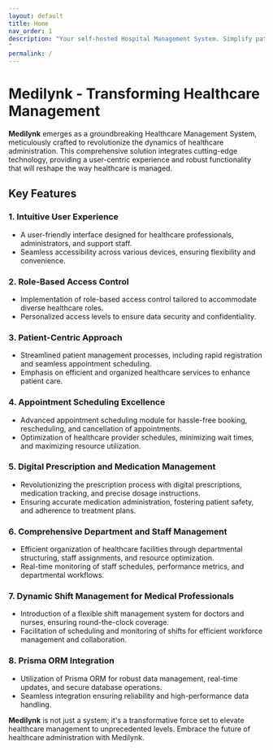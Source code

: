 ```yaml
---
layout: default
title: Home
nav_order: 1
description: "Your self-hosted Hospital Management System. Simplify patient care, appointments, and records securely, all under your control.
"
permalink: /
---
```


# Medilynk - Transforming Healthcare Management

**Medilynk** emerges as a groundbreaking Healthcare Management System, meticulously crafted to revolutionize the dynamics of healthcare administration. This comprehensive solution integrates cutting-edge technology, providing a user-centric experience and robust functionality that will reshape the way healthcare is managed.

## Key Features

### 1. Intuitive User Experience
   - A user-friendly interface designed for healthcare professionals, administrators, and support staff.
   - Seamless accessibility across various devices, ensuring flexibility and convenience.

### 2. Role-Based Access Control
   - Implementation of role-based access control tailored to accommodate diverse healthcare roles.
   - Personalized access levels to ensure data security and confidentiality.

### 3. Patient-Centric Approach
   - Streamlined patient management processes, including rapid registration and seamless appointment scheduling.
   - Emphasis on efficient and organized healthcare services to enhance patient care.

### 4. Appointment Scheduling Excellence
   - Advanced appointment scheduling module for hassle-free booking, rescheduling, and cancellation of appointments.
   - Optimization of healthcare provider schedules, minimizing wait times, and maximizing resource utilization.

### 5. Digital Prescription and Medication Management
   - Revolutionizing the prescription process with digital prescriptions, medication tracking, and precise dosage instructions.
   - Ensuring accurate medication administration, fostering patient safety, and adherence to treatment plans.

### 6. Comprehensive Department and Staff Management
   - Efficient organization of healthcare facilities through departmental structuring, staff assignments, and resource optimization.
   - Real-time monitoring of staff schedules, performance metrics, and departmental workflows.

### 7. Dynamic Shift Management for Medical Professionals
   - Introduction of a flexible shift management system for doctors and nurses, ensuring round-the-clock coverage.
   - Facilitation of scheduling and monitoring of shifts for efficient workforce management and collaboration.

### 8. Prisma ORM Integration
   - Utilization of Prisma ORM for robust data management, real-time updates, and secure database operations.
   - Seamless integration ensuring reliability and high-performance data handling.

**Medilynk** is not just a system; it's a transformative force set to elevate healthcare management to unprecedented levels. Embrace the future of healthcare administration with Medilynk.

